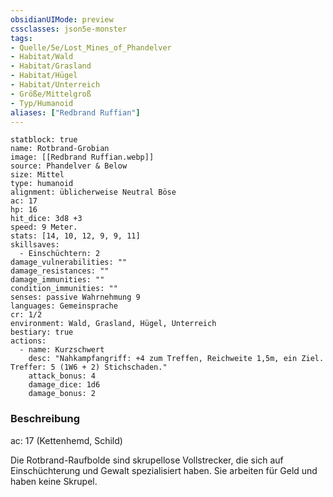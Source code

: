 ```yaml
---
obsidianUIMode: preview
cssclasses: json5e-monster
tags:
- Quelle/5e/Lost_Mines_of_Phandelver
- Habitat/Wald
- Habitat/Grasland
- Habitat/Hügel
- Habitat/Unterreich
- Größe/Mittelgroß
- Typ/Humanoid
aliases: ["Redbrand Ruffian"]
---
```

```statblock
statblock: true
name: Rotbrand-Grobian
image: [[Redbrand Ruffian.webp]]
source: Phandelver & Below
size: Mittel
type: humanoid
alignment: üblicherweise Neutral Böse
ac: 17
hp: 16
hit_dice: 3d8 +3
speed: 9 Meter.
stats: [14, 10, 12, 9, 9, 11]
skillsaves:
  - Einschüchtern: 2
damage_vulnerabilities: ""
damage_resistances: ""
damage_immunities: ""
condition_immunities: ""
senses: passive Wahrnehmung 9
languages: Gemeinsprache
cr: 1/2
environment: Wald, Grasland, Hügel, Unterreich
bestiary: true
actions:
  - name: Kurzschwert
    desc: "Nahkampfangriff: +4 zum Treffen, Reichweite 1,5m, ein Ziel. Treffer: 5 (1W6 + 2) Stichschaden."
    attack_bonus: 4
    damage_dice: 1d6
    damage_bonus: 2
```

### Beschreibung

ac: 17 (Kettenhemd, Schild)

Die Rotbrand-Raufbolde sind skrupellose Vollstrecker, die sich auf Einschüchterung und Gewalt spezialisiert haben. Sie arbeiten für Geld und haben keine Skrupel.